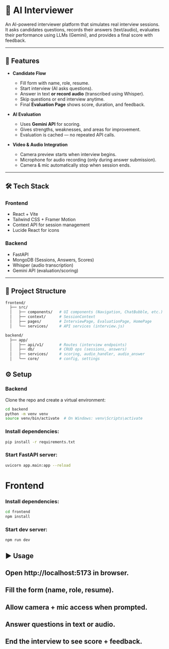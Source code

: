 # 🎤 AI Interviewer  

An AI-powered interviewer platform that simulates real interview sessions.  
It asks candidates questions, records their answers (text/audio), evaluates their performance using LLMs (Gemini), and provides a final score with feedback.  

---

## 🚀 Features  

- **Candidate Flow**  
  - Fill form with name, role, resume.  
  - Start interview (AI asks questions).  
  - Answer in text **or record audio** (transcribed using Whisper).  
  - Skip questions or end interview anytime.  
  - Final **Evaluation Page** shows score, duration, and feedback.  

- **AI Evaluation**  
  - Uses **Gemini API** for scoring.  
  - Gives strengths, weaknesses, and areas for improvement.  
  - Evaluation is cached — no repeated API calls.  

- **Video & Audio Integration**  
  - Camera preview starts when interview begins.  
  - Microphone for audio recording (only during answer submission).  
  - Camera & mic automatically stop when session ends.  

---

## 🛠️ Tech Stack  

### Frontend  
- React + Vite  
- Tailwind CSS + Framer Motion  
- Context API for session management  
- Lucide React for icons  

### Backend  
- FastAPI  
- MongoDB (Sessions, Answers, Scores)  
- Whisper (audio transcription)  
- Gemini API (evaluation/scoring)  

---

## 📂 Project Structure  

```bash
frontend/
  ├── src/
  │   ├── components/   # UI components (Navigation, ChatBubble, etc.)
  │   ├── context/      # SessionContext
  │   ├── pages/        # InterviewPage, EvaluationPage, HomePage
  │   └── services/     # API services (interview.js)

backend/
  ├── app/
  │   ├── api/v1/       # Routes (interview endpoints)
  │   ├── db/           # CRUD ops (sessions, answers)
  │   ├── services/     # scoring, audio_handler, audio_answer
  │   └── core/         # config, settings
```

## ⚙️ Setup  

### Backend  

Clone the repo and create a virtual environment:  

```bash
cd backend
python -m venv venv
source venv/bin/activate  # On Windows: venv\Scripts\activate
```

### Install dependencies:
```bash
pip install -r requirements.txt
```
### Start FastAPI server:
```bash
uvicorn app.main:app --reload
```

# Frontend

### Install dependencies:
```bash
cd frontend
npm install
```

### Start dev server:
```bash
npm run dev
```

## ▶️ Usage

## Open http://localhost:5173 in browser.

## Fill the form (name, role, resume).

## Allow camera + mic access when prompted.

## Answer questions in text or audio.

## End the interview to see score + feedback.






